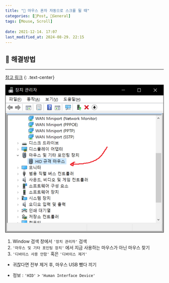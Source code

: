 ```yaml
---
title: "🥑 마우스 혼자 자동으로 스크롤 될 때"
categories: [📀Post, 🥑General]
tags: [Mouse, Scroll]

date: 2021-12-14. 17:07
last_modified_at: 2024-08-29. 22:15
---
```


## 📀 해결방법

---

[참고 링크](https://jackfink.blogspot.com/2019/07/window-10.html)
{: .text-center}

![장치 관리자 스크린샷](/assets/img/post/2021/211214_0001.png)

1. Window 검색 창에서 `'장치 관리자'` 검색
2. `'마우스 및 기타 포인팅 장치'` 에서 지금 사용하는 마우스가 아닌 마우스 찾기
3. `'디바이스 사용 안함'` 혹은 `'디바이스 제거'`

- 귀찮다면 전부 제거 후, 마우스 USB 뺐다 끼기

- 정보 : `'HID'` > `'Human Interface Device'`
